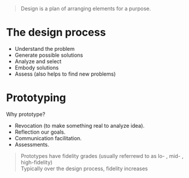 > Design is a plan of arranging elements for a purpose.

# The design process
* Understand the problem
* Generate possible solutions
* Analyze and select
* Embody solutions
* Assess (also helps to find new problems)

# Prototyping
Why prototype?
* Revocation (to make something real to analyze idea).
* Reflection our goals.
* Communication facilitation.
* Assessments.

> Prototypes have fidelity grades (usually referrewd to as lo- , mid- , high-fidelity)  
> Typically over the design process, fidelity increases